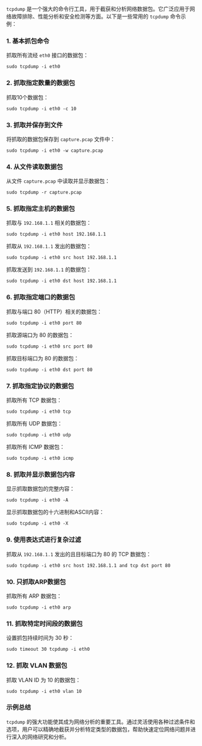 `tcpdump` 是一个强大的命令行工具，用于截获和分析网络数据包。它广泛应用于网络故障排除、性能分析和安全检测等方面。以下是一些常用的 `tcpdump` 命令示例：

### 1. 基本抓包命令

抓取所有流经 `eth0` 接口的数据包：

```shell
sudo tcpdump -i eth0
```

### 2. 抓取指定数量的数据包

抓取10个数据包：

```shell
sudo tcpdump -i eth0 -c 10
```

### 3. 抓取并保存到文件

将抓取的数据包保存到 `capture.pcap` 文件中：

```shell
sudo tcpdump -i eth0 -w capture.pcap
```

### 4. 从文件读取数据包

从文件 `capture.pcap` 中读取并显示数据包：

```shell
sudo tcpdump -r capture.pcap
```

### 5. 抓取指定主机的数据包

抓取与 `192.168.1.1` 相关的数据包：

```shell
sudo tcpdump -i eth0 host 192.168.1.1
```

抓取从 `192.168.1.1` 发出的数据包：

```shell
sudo tcpdump -i eth0 src host 192.168.1.1
```

抓取发送到 `192.168.1.1` 的数据包：

```shell
sudo tcpdump -i eth0 dst host 192.168.1.1
```

### 6. 抓取指定端口的数据包

抓取与端口 80（HTTP）相关的数据包：

```shell
sudo tcpdump -i eth0 port 80
```

抓取源端口为 80 的数据包：

```shell
sudo tcpdump -i eth0 src port 80
```

抓取目标端口为 80 的数据包：

```shell
sudo tcpdump -i eth0 dst port 80
```

### 7. 抓取指定协议的数据包

抓取所有 TCP 数据包：

```shell
sudo tcpdump -i eth0 tcp
```

抓取所有 UDP 数据包：

```shell
sudo tcpdump -i eth0 udp
```

抓取所有 ICMP 数据包：

```shell
sudo tcpdump -i eth0 icmp
```

### 8. 抓取并显示数据包内容

显示抓取数据包的完整内容：

```shell
sudo tcpdump -i eth0 -A
```

显示抓取数据包的十六进制和ASCII内容：

```shell
sudo tcpdump -i eth0 -X
```

### 9. 使用表达式进行复杂过滤

抓取从 `192.168.1.1` 发出的且目标端口为 80 的 TCP 数据包：

```shell
sudo tcpdump -i eth0 src host 192.168.1.1 and tcp dst port 80
```

### 10. 只抓取ARP数据包

抓取所有 ARP 数据包：

```shell
sudo tcpdump -i eth0 arp
```

### 11. 抓取特定时间段的数据包

设置抓包持续时间为 30 秒：

```shell
sudo timeout 30 tcpdump -i eth0
```

### 12. 抓取 VLAN 数据包

抓取 VLAN ID 为 10 的数据包：

```shell
sudo tcpdump -i eth0 vlan 10
```

### 示例总结

`tcpdump` 的强大功能使其成为网络分析的重要工具。通过灵活使用各种过滤条件和选项，用户可以精确地截获并分析特定类型的数据包，帮助快速定位网络问题并进行深入的网络研究和分析。